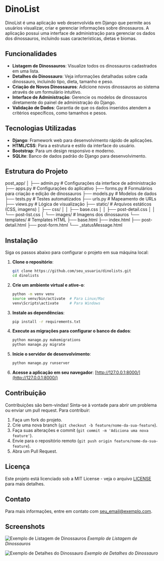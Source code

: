 # DinoList

DinoList é uma aplicação web desenvolvida em Django que permite aos usuários visualizar, criar e gerenciar informações sobre dinossauros. A aplicação possui uma interface de administração para gerenciar os dados dos dinossauros, incluindo suas características, dietas e biomas.

## Funcionalidades

- **Listagem de Dinossauros**: Visualize todos os dinossauros cadastrados em uma lista.
- **Detalhes do Dinossauro**: Veja informações detalhadas sobre cada dinossauro, incluindo tipo, dieta, tamanho e peso.
- **Criação de Novos Dinossauros**: Adicione novos dinossauros ao sistema através de um formulário intuitivo.
- **Interface de Administração**: Gerencie os modelos de dinossauros diretamente do painel de administração do Django.
- **Validação de Dados**: Garantia de que os dados inseridos atendem a critérios específicos, como tamanhos e pesos.

## Tecnologias Utilizadas

- **Django**: Framework web para desenvolvimento rápido de aplicações.
- **HTML/CSS**: Para a estrutura e estilo da interface do usuário.
- **Bootstrap**: Para um design responsivo e moderno.
- **SQLite**: Banco de dados padrão do Django para desenvolvimento.

## Estrutura do Projeto

post_app/
│
├── admin.py               # Configurações da interface de administração
├── apps.py                # Configurações do aplicativo
├── forms.py               # Formulários para criação e edição de dinossauros
├── models.py              # Modelos de dados
├── tests.py               # Testes automatizados
├── urls.py                # Mapeamento de URLs
├── views.py               # Lógica de visualização
├── static/                # Arquivos estáticos (CSS, imagens)
│   ├── css/
│   │   ├── base.css
│   │   ├── post-detail.css
│   │   └── post-list.css
│   └── images/            # Imagens dos dinossauros
└── templates/             # Templates HTML
    ├── base.html
    ├── index.html
    ├── post-detail.html
    ├── post-form.html
    └── _statusMessage.html

## Instalação

Siga os passos abaixo para configurar o projeto em sua máquina local:

1. **Clone o repositório**:
   ```bash
   git clone https://github.com/seu_usuario/dinolists.git
   cd dinolists
   ```

2. **Crie um ambiente virtual e ative-o**:
   ```bash
   python -m venv venv
   source venv/bin/activate  # Para Linux/Mac
   venv\Scripts\activate     # Para Windows
   ```

3. **Instale as dependências**:
   ```bash
   pip install -r requirements.txt
   ```

4. **Execute as migrações para configurar o banco de dados**:
   ```bash
   python manage.py makemigrations
   python manage.py migrate
   ```

5. **Inicie o servidor de desenvolvimento**:
   ```bash
   python manage.py runserver
   ```

6. **Acesse a aplicação em seu navegador**: [http://127.0.0.1:8000/](http://127.0.0.1:8000/)

## Contribuição

Contribuições são bem-vindas! Sinta-se à vontade para abrir um problema ou enviar um pull request. Para contribuir:

1. Faça um fork do projeto.
2. Crie uma nova branch (`git checkout -b feature/nome-da-sua-feature`).
3. Faça suas alterações e commit (`git commit -m 'Adiciona uma nova feature'`).
4. Envie para o repositório remoto (`git push origin feature/nome-da-sua-feature`).
5. Abra um Pull Request.

## Licença

Este projeto está licenciado sob a MIT License - veja o arquivo [LICENSE](LICENSE) para mais detalhes.

## Contato

Para mais informações, entre em contato com [seu_email@exemplo.com](mailto:seu_email@exemplo.com).

## Screenshots

![Exemplo de Listagem de Dinossauros](static/images/exemplo-listagem.png)
*Exemplo de Listagem de Dinossauros*

![Exemplo de Detalhes do Dinossauro](static/images/exemplo-detalhes.png)
*Exemplo de Detalhes do Dinossauro*